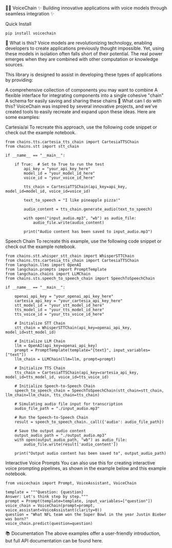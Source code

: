 🎤🔗 VoiceChain
✨ Building innovative applications with voice models through seamless integration ✨

Quick Install

```
pip install voicechain
```

🤔 What is this?
Voice models are revolutionizing technology, enabling developers to create applications previously thought impossible. Yet, using these models in isolation often falls short of their potential. The real power emerges when they are combined with other computation or knowledge sources.

This library is designed to assist in developing these types of applications by providing:

A comprehensive collection of components you may want to combine
A flexible interface for integrating components into a single cohesive "chain"
A schema for easily saving and sharing these chains
🌟 What can I do with this?
VoiceChain was inspired by several innovative projects, and we've created tools to easily recreate and expand upon these ideas. Here are some examples:

Cartesia/ai
To recreate this approach, use the following code snippet or check out the example notebook.

```
from chains.tts.cartesia_tts_chain import CartesiaTTSChain
from chains.stt import stt_chain

if __name__ == "__main__":

    if True:  # Set to True to run the test
        api_key = "your_api_key_here"
        model_id = "your_model_id_here"
        voice_id = "your_voice_id_here"
        
        tts_chain = CartesiaTTSChain(api_key=api_key, model_id=model_id, voice_id=voice_id)

        text_to_speech = "I like pineapple pizza!"
        
        audio_content = tts_chain.generate_audio(text_to_speech)
        
        with open("input_audio.mp3", "wb") as audio_file:
            audio_file.write(audio_content)
        
        print("Audio content has been saved to input_audio.mp3")
```

Speech Chain
To recreate this example, use the following code snippet or check out the example notebook.

```
from chains.stt.whisper_stt_chain import WhisperSTTChain
from chains.tts.cartesia_tts_chain import CartesiaTTSChain
from langchain.llms import OpenAI
from langchain.prompts import PromptTemplate
from langchain.chains import LLMChain
from chains.sts.speech_to_speech_chain import SpeechToSpeechChain

if __name__ == "__main__":

    openai_api_key = "your_openai_api_key_here"
    cartesia_api_key = "your_cartesia_api_key_here"
    stt_model_id = "your_stt_model_id_here"
    tts_model_id = "your_tts_model_id_here"
    tts_voice_id = "your_tts_voice_id_here"
    
    # Initialize STT Chain
    stt_chain = WhisperSTTChain(api_key=openai_api_key, model_id=stt_model_id)
    
    # Initialize LLM Chain
    llm = OpenAI(api_key=openai_api_key)
    prompt = PromptTemplate(template="{text}", input_variables=["text"])
    llm_chain = LLMChain(llm=llm, prompt=prompt)
    
    # Initialize TTS Chain
    tts_chain = CartesiaTTSChain(api_key=cartesia_api_key, model_id=tts_model_id, voice_id=tts_voice_id)
    
    # Initialize Speech-to-Speech Chain
    speech_to_speech_chain = SpeechToSpeechChain(stt_chain=stt_chain, llm_chain=llm_chain, tts_chain=tts_chain)
    
    # Simulating audio file input for transcription
    audio_file_path = "./input_audio.mp3"

    # Run the Speech-to-Speech Chain
    result = speech_to_speech_chain._call({'audio': audio_file_path})
    
    # Save the output audio content
    output_audio_path = "./output_audio.mp3"
    with open(output_audio_path, "wb") as audio_file:
        audio_file.write(result['audio_content'])
    
    print("Output audio content has been saved to", output_audio_path)
```

Interactive Voice Prompts
You can also use this for creating interactive voice prompting pipelines, as shown in the example below and this example notebook.

```
from voicechain import Prompt, VoiceAssistant, VoiceChain

template = """Question: {question}
Answer: Let's think step by step."""
prompt = Prompt(template=template, input_variables=["question"])
voice_chain = VoiceChain(prompt=prompt, voice_assistant=VoiceAssistant(clarity=0))
question = "What NFL team won the Super Bowl in the year Justin Bieber was born?"
voice_chain.predict(question=question)
```

📚 Documentation
The above examples offer a user-friendly introduction, but full API documentation can be found here.